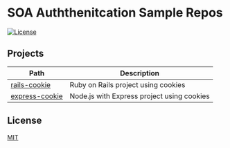 # SOA Auththenitcation Sample Repos

[![License][license-badge]][license-url]

## Projects

| Path                                         | Description                                |
| -------------------------------------------- | ------------------------------------------ |
| [rails-cookie](./rails-cookie/README.md)     | Ruby on Rails project using cookies        |
| [express-cookie](./express-cookie/README.md) | Node.js with Express project using cookies |

## License

[MIT](https://github.com/jjasonclark/soa_auth/blob/master/LICENSE)

[license-badge]: https://img.shields.io/github/license/jjasonclark/soa_auth.svg
[license-url]: https://opensource.org/licenses/MIT
